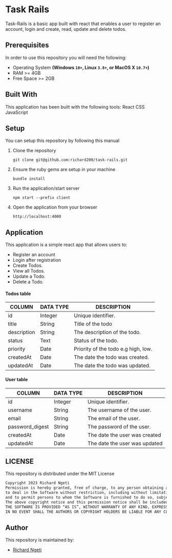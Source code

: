 # Task Rails
Task-Rails is a basic app built with react that enables a user to register an account, login and create, read, update and delete todos.
## Prerequisites
In order to use this repository you will need the following:
- Operating System **(Windows `10+`, Linux `3.8+`, or MacOS X `10.7+`)**
- RAM >= 4GB
- Free Space >= 2GB

## Built With
This application has been built with the following tools:
React
CSS
JavaScript

## Setup
You can setup this repository by following this manual
1. Clone the repository
    ```{shell}
   git clone git@github.com:richard200/task-rails.git
   ```
2. Ensure the ruby gems are setup in your machine
    ```{shell}
   bundle install

   ```
3. Run the application/start server
    ```{shell}
   npm start --prefix client
    ```
4. Open the application from your browser
    ```
   http://localhost:4000
   ```
## Application
This application is a simple react app that allows users to:
- Register an account
- Login after registration
- Create Todos.
- View all Todos.
- Update a Todo.
- Delete a Todo.

#### Todos table
| COLUMN      | DATA TYPE                                       | DESCRIPTION                         |
|-------------|-------------------------------------------------|-------------------------------------|
| id          | Integer                                         | Unique identifier.                  |
| title       | String                                          | Title of the todo                   |
| description | String                                          | The description of the todo.        |
| status      | Text                                            | Status of the todo.                 |
| priority    | Date                                            | Priority of the todo e.g high, low. |
| createdAt   | Date                                            | The date the todo was created.      |
| updatedAt   | Date                                            | The date the todo  was updated.     |

#### User table
| COLUMN      | DATA TYPE                                       | DESCRIPTION                         |
|-------------|-------------------------------------------------|-------------------------------------|
| id          | Integer                                         | Unique identifier.                  |
| username    | String                                          | The username of the user.           |
| email       | String                                          | The email of the user.              |
| password_digest | String                                      | The password of the user.           |
| createdAt   | Date                                            | The date the user was created       |
| updatedAt   | Date                                            | The date the user was updated       |


## LICENSE
This repository is distributed under the MIT License
```markdown
Copyright 2023 Richard Ngeti
Permission is hereby granted, free of charge, to any person obtaining a copy of this software and associated documentation files (the “Software”),
to deal in the Software without restriction, including without limitation the rights to use, copy, modify, merge, publish, distribute, sublicense, and/or sell copies of the Software,
and to permit persons to whom the Software is furnished to do so, subject to the following conditions:
The above copyright notice and this permission notice shall be included in all copies or substantial portions of the Software.
THE SOFTWARE IS PROVIDED “AS IS”, WITHOUT WARRANTY OF ANY KIND, EXPRESS OR IMPLIED, INCLUDING BUT NOT LIMITED TO THE WARRANTIES OF MERCHANTABILITY, FITNESS FOR A PARTICULAR PURPOSE AND NONINFRINGEMENT.
IN NO EVENT SHALL THE AUTHORS OR COPYRIGHT HOLDERS BE LIABLE FOR ANY CLAIM, DAMAGES OR OTHER LIABILITY, WHETHER IN AN ACTION OF CONTRACT, TORT OR OTHERWISE, ARISING FROM, OUT OF OR IN CONNECTION WITH THE SOFTWARE OR THE USE OR OTHER DEALINGS IN THE SOFTWARE.
```
## Author
This repository is maintained by:
- [Richard Ngeti](https://github.com/richard200)